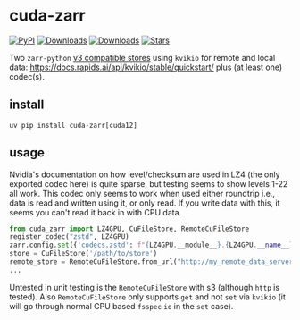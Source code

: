 # cuda-zarr

[![PyPI](https://img.shields.io/pypi/v/cuda-zarr.svg)](https://pypi.org/project/cuda-zarr)
[![Downloads](https://static.pepy.tech/badge/cuda-zarr/month)](https://pepy.tech/project/cuda-zarr)
[![Downloads](https://static.pepy.tech/badge/cuda-zarr)](https://pepy.tech/project/cuda-zarr)
[![Stars](https://img.shields.io/github/stars/ilan-gold/cuda-zarr?style=flat&logo=github&color=yellow)](https://github.com/ilan-gold/cuda-zarr/stargazers)

Two `zarr-python` [v3 compatible stores](https://zarr.readthedocs.io/en/stable/user-guide/storage.html#developing-custom-stores) using `kvikio` for remote and local data: https://docs.rapids.ai/api/kvikio/stable/quickstart/
plus (at least one) codec(s).

## install

```shell
uv pip install cuda-zarr[cuda12]
```

## usage

Nvidia's documentation on how level/checksum are used in LZ4 (the only exported codec here) is quite sparse, but testing seems to show levels 1-22 all work. This codec only seems to work when used either roundtrip i.e., data is read and written using it, or only read. If you write data with this, it seems you can't read it back in with CPU data.

```python
from cuda_zarr import LZ4GPU, CuFileStore, RemoteCuFileStore
register_codec("zstd", LZ4GPU)
zarr.config.set({'codecs.zstd': f"{LZ4GPU.__module__}.{LZ4GPU.__name__}", "buffer": "zarr.core.buffer.gpu.Buffer", "ndbuffer": "zarr.core.buffer.gpu.NDBuffer"})
store = CuFileStore('/path/to/store')
remote_store = RemoteCuFileStore.from_url("http://my_remote_data_server.com/path/to/the/store.zarr")
...
```

Untested in unit testing is the `RemoteCuFileStore` with s3 (although `http` is tested). Also `RemoteCuFileStore` only supports `get` and not `set` via `kvikio` (it will go through normal CPU based `fsspec` `io` in the `set` case).
